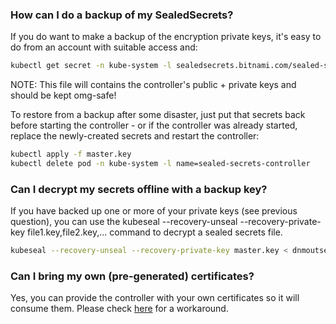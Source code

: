 ###  How can I do a backup of my SealedSecrets?
If you do want to make a backup of the encryption private keys, it's easy to do from an account with suitable access and:

```bash
kubectl get secret -n kube-system -l sealedsecrets.bitnami.com/sealed-secrets-key -o yaml > master.key
```
NOTE: This file will contains the controller's public + private keys and should be kept omg-safe!

To restore from a backup after some disaster, just put that secrets back before starting the controller - or if the controller was already started, replace the newly-created secrets and restart the controller:

```bash
kubectl apply -f master.key
kubectl delete pod -n kube-system -l name=sealed-secrets-controller
```

### Can I decrypt my secrets offline with a backup key?
If you have backed up one or more of your private keys (see previous question), you can use the kubeseal --recovery-unseal --recovery-private-key file1.key,file2.key,... command to decrypt a sealed secrets file.

```bash
kubeseal --recovery-unseal --recovery-private-key master.key < dnmoutsecret.json
```

### Can I bring my own (pre-generated) certificates?

Yes, you can provide the controller with your own certificates so it will consume them.
Please check [here](https://github.com/bitnami-labs/sealed-secrets/blob/main/docs/bring-your-own-certificates.md) for a workaround.
